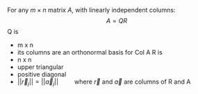 For any $m \times n$ matrix $A$, with linearly independent columns:
$$A = QR$$
Q is
- m x n
- its columns are an orthonormal basis for Col A
R is
- n x n
- upper triangular
- positive diagonal
- $||\vec{r}_j|| = ||\vec{a}_j||\quad \quad$ where $\vec{r}$ and $\vec{a}$ are columns of R and A